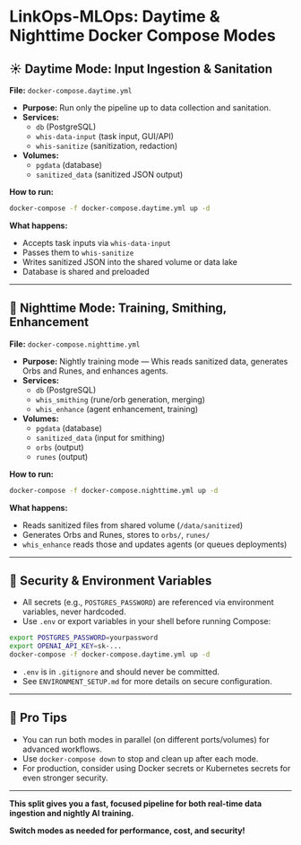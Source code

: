 # LinkOps-MLOps: Daytime & Nighttime Docker Compose Modes

## ☀️ Daytime Mode: Input Ingestion & Sanitation

**File:** `docker-compose.daytime.yml`

- **Purpose:** Run only the pipeline up to data collection and sanitation.
- **Services:**
  - `db` (PostgreSQL)
  - `whis-data-input` (task input, GUI/API)
  - `whis-sanitize` (sanitization, redaction)
- **Volumes:**
  - `pgdata` (database)
  - `sanitized_data` (sanitized JSON output)

**How to run:**

```bash
docker-compose -f docker-compose.daytime.yml up -d
```

**What happens:**

- Accepts task inputs via `whis-data-input`
- Passes them to `whis-sanitize`
- Writes sanitized JSON into the shared volume or data lake
- Database is shared and preloaded

---

## 🌙 Nighttime Mode: Training, Smithing, Enhancement

**File:** `docker-compose.nighttime.yml`

- **Purpose:** Nightly training mode — Whis reads sanitized data, generates Orbs and Runes, and enhances agents.
- **Services:**
  - `db` (PostgreSQL)
  - `whis_smithing` (rune/orb generation, merging)
  - `whis_enhance` (agent enhancement, training)
- **Volumes:**
  - `pgdata` (database)
  - `sanitized_data` (input for smithing)
  - `orbs` (output)
  - `runes` (output)

**How to run:**

```bash
docker-compose -f docker-compose.nighttime.yml up -d
```

**What happens:**

- Reads sanitized files from shared volume (`/data/sanitized`)
- Generates Orbs and Runes, stores to `orbs/`, `runes/`
- `whis_enhance` reads those and updates agents (or queues deployments)

---

## 🔐 Security & Environment Variables

- All secrets (e.g., `POSTGRES_PASSWORD`) are referenced via environment variables, never hardcoded.
- Use `.env` or export variables in your shell before running Compose:

```bash
export POSTGRES_PASSWORD=yourpassword
export OPENAI_API_KEY=sk-...
docker-compose -f docker-compose.daytime.yml up -d
```

- `.env` is in `.gitignore` and should never be committed.
- See `ENVIRONMENT_SETUP.md` for more details on secure configuration.

---

## 🧠 Pro Tips

- You can run both modes in parallel (on different ports/volumes) for advanced workflows.
- Use `docker-compose down` to stop and clean up after each mode.
- For production, consider using Docker secrets or Kubernetes secrets for even stronger security.

---

**This split gives you a fast, focused pipeline for both real-time data ingestion and nightly AI training.**

**Switch modes as needed for performance, cost, and security!**
